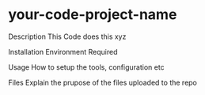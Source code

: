 # your-code-project-name

Description
This Code does this xyz

Installation
  Environment
  Required

Usage
  How to setup the tools, configuration etc
  
Files 
  Explain the prupose of the files uploaded to the repo


